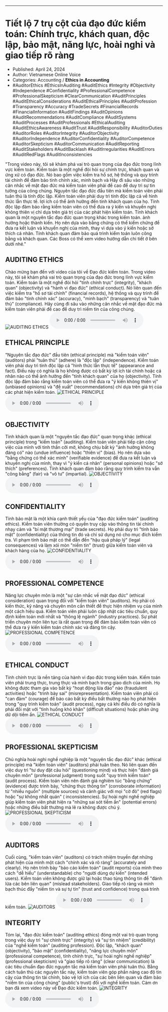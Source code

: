 
---

# Tiết lộ 7 trụ cột của đạo đức kiểm toán: Chính trực, khách quan, độc lập, bảo mật, năng lực, hoài nghi và giao tiếp rõ ràng

- Published: April 24, 2024
- Author: Vietnamese Online Voice
- Categories: Accounting / **Ethics in Accounting**
- #AuditorEthics #EthicsInAuditing #AuditEthics #Integrity #Objectivity #Independence #Confidentiality #ProfessionalCompetence #ProfessionalSkepticism #ClearCommunication #AuditPrinciples #AuditEthicalConsiderations #AuditEthicalPrinciples #AuditProfession #Transparency #Accuracy #TradeSecrets #FinancialRecords #FinancialInformation #AuditFindings #AuditOpinions #AuditRecommendations #AuditCompliance #AuditSystems #AuditProcesses #AuditProfessionals #EthicalAuditing #AuditEthicsAwareness #AuditTrust #AuditResponsibility #AuditorDuties #AuditorRoles #AuditorIntegrity #AuditorObjectivity #AuditorIndependence #AuditorConfidentiality #AuditorCompetence #AuditorSkepticism #AuditorCommunication #AuditReporting #AuditStakeholders #AuditBacklash #AuditIrregularities #AuditErrors #AuditRedFlags #AuditInconsistencies

"Trong video này, tôi sẽ khám phá vai trò quan trọng của đạo đức trong lĩnh vực kiểm toán. Kiểm toán là một nghề đòi hỏi sự chính trực, khách quan và ứng xử có đạo đức. Nó bao gồm việc kiểm tra hồ sơ, hệ thống và quy trình tài chính để đảm bảo tính chính xác, minh bạch và Hãy đi sâu vào những cân nhắc về mặt đạo đức mà kiểm toán viên phải đề cao để duy trì sự tin tưởng của công chúng. Nguyên tắc đạo đức đầu tiên mà kiểm toán viên phải tuân thủ là tính độc lập. Kiểm toán viên phải duy trì tính độc lập cả về hình thức lẫn thực tế. lợi ích có thể ảnh hưởng đến tính khách quan của họ. Tính độc lập đảm bảo rằng kiểm toán viên có thể đưa ra ý kiến ​​và khuyến nghị không thiên vị chỉ dựa trên giá trị của các phát hiện kiểm toán. Tính khách quan là một nguyên tắc đạo đức quan trọng khác trong kiểm toán. ảnh hưởng hoặc thành kiến. Họ nên dựa vào bằng chứng có thể kiểm chứng để đưa ra kết luận và khuyến nghị của mình, thay vì dựa vào ý kiến ​​hoặc sở thích cá nhân. Tính khách quan đảm bảo quá trình kiểm toán luôn công bằng và khách quan. Các Boss có thể xem video hướng dẫn chi tiết ở bên dưới nhé."


## AUDITING ETHICS

Chào mừng bạn đến với video của tôi về Đạo đức kiểm toán. Trong video này, tôi sẽ khám phá vai trò quan trọng của đạo đức trong lĩnh vực kiểm toán. Kiểm toán là một nghề đòi hỏi "tính chính trực" (integrity), "khách quan" (objectivity) và "hành vi đạo đức" (ethical conduct). Nó liên quan đến việc kiểm tra "hồ sơ tài chính" (financial records), hệ thống và quy trình để đảm bảo "tính chính xác" (accuracy), "minh bạch" (transparency) và "tuân thủ" (compliance). Hãy cùng đi sâu vào những cân nhắc về mặt đạo đức mà kiểm toán viên phải đề cao để duy trì niềm tin của công chúng.
![AUDITING ETHICS](https://http-archiver-apis-production-80.schnworks.com/storage/images/transitions/2024-04-24/transition--12767533887-Montserrat-Medium-880E4F.jpg)
<audio controls>
    <source src="https://http-archiver-apis-production-80.schnworks.com/storage/audio/file-48611782459.mp3" type="audio/mpeg">
</audio>



## ETHICAL PRINCIPLE

"Nguyên tắc đạo đức" đầu tiên (ethical principle) mà "kiểm toán viên" (auditors) phải "tuân thủ" (adhere) là "độc lập" (independence). Kiểm toán viên phải duy trì tính độc lập cả "hình thức lẫn thực tế" (appearance and fact). Điều này có nghĩa là họ không được có bất kỳ lợi ích tài chính hoặc cá nhân nào có thể ảnh hưởng đến "tính khách quan" của họ (objectivity). Tính độc lập đảm bảo rằng kiểm toán viên có thể đưa ra "ý kiến ​​không thiên vị" (unbiased opinions) và "đề xuất" (recommendations) chỉ dựa trên giá trị của các phát hiện kiểm toán.
![ETHICAL PRINCIPLE](https://http-archiver-apis-production-80.schnworks.com/storage/images/transitions/2024-04-24/transition-3136135351-Montserrat-Medium-7B1FA2.jpg)
<audio controls>
    <source src="https://http-archiver-apis-production-80.schnworks.com/storage/audio/file-39826810268.mp3" type="audio/mpeg">
</audio>



## OBJECTIVITY

Tính khách quan là một "nguyên tắc đạo đức" quan trọng khác (ethical principle) trong "kiểm toán" (auditing). Kiểm toán viên phải tiếp cận công việc của mình với tinh thần cởi mở, không chịu bất kỳ "ảnh hưởng không đáng có" nào (undue influence) hoặc "thiên vị" (bias). Họ nên dựa vào "bằng chứng có thể xác minh" (verifiable evidence) để đưa ra kết luận và khuyến nghị của mình, thay vì "ý kiến ​​cá nhân" (personal opinions) hoặc "sở thích" (preferences). Tính khách quan đảm bảo rằng quy trình kiểm tra vẫn "công bằng" (fair) và "vô tư" (impartial).
![OBJECTIVITY](https://http-archiver-apis-production-80.schnworks.com/storage/images/transitions/2024-04-24/transition-7567008212-Montserrat-Medium-9C27B0.jpg)
<audio controls>
    <source src="https://http-archiver-apis-production-80.schnworks.com/storage/audio/file-33950245571.mp3" type="audio/mpeg">
</audio>



## CONFIDENTIALITY

Tính bảo mật là một khía cạnh thiết yếu của "đạo đức kiểm toán" (auditing ethics). Kiểm toán viên thường có quyền truy cập vào thông tin tài chính nhạy cảm và "bí mật thương mại" (trade secrets). Họ phải duy trì "tính bảo mật" (confidentiality) của thông tin đó và chỉ sử dụng nó cho mục đích kiểm tra. Vi phạm tính bảo mật có thể dẫn đến "hậu quả pháp lý" (legal consequences) và làm xói mòn "niềm tin" (trust) giữa kiểm toán viên và khách hàng của họ.
![CONFIDENTIALITY](https://http-archiver-apis-production-80.schnworks.com/storage/images/transitions/2024-04-24/transition--6960261589-Montserrat-SemiBold-880E4F.jpg)
<audio controls>
    <source src="https://http-archiver-apis-production-80.schnworks.com/storage/audio/file-59570125146.mp3" type="audio/mpeg">
</audio>



## PROFESSIONAL COMPETENCE

Năng lực chuyên môn là một "sự cân nhắc về mặt đạo đức" (ethical consideration) quan trọng đối với "kiểm toán viên" (auditors). Họ phải có kiến ​​thức, kỹ năng và chuyên môn cần thiết để thực hiện nhiệm vụ của mình một cách hiệu quả. Kiểm toán viên phải luôn cập nhật các tiêu chuẩn, quy định kiểm toán mới nhất và "thông lệ ngành" (industry practices). Sự phát triển chuyên môn liên tục là rất quan trọng để đảm bảo kiểm toán viên có thể đưa ra ý kiến ​​kiểm toán chính xác và đáng tin cậy.
![PROFESSIONAL COMPETENCE](https://http-archiver-apis-production-80.schnworks.com/storage/images/transitions/2024-04-24/transition-20624553020-Montserrat-Thin-880E4F.jpg)
<audio controls>
    <source src="https://http-archiver-apis-production-80.schnworks.com/storage/audio/file-7179529217.mp3" type="audio/mpeg">
</audio>



## ETHICAL CONDUCT

Tính chính trực là nền tảng của hành vi đạo đức trong kiểm toán. Kiểm toán viên phải trung thực, trung thực và minh bạch trong giao dịch của mình. Họ không được tham gia vào bất kỳ "hoạt động lừa đảo" nào (fraudulent activities) hoặc "trình bày sai" (misrepresentation). Kiểm toán viên phải có "can đảm" (courage) để báo cáo bất kỳ điều bất thường nào họ phát hiện trong "quy trình kiểm toán" (audit process), ngay cả khi điều đó có nghĩa là phải đối mặt với "tình huống khó khăn" (difficult situations) hoặc phản ứng dữ dội tiềm ẩn.
![ETHICAL CONDUCT](https://http-archiver-apis-production-80.schnworks.com/storage/images/transitions/2024-04-24/transition--20119699541-Montserrat-Regular-512DA8.jpg)
<audio controls>
    <source src="https://http-archiver-apis-production-80.schnworks.com/storage/audio/file-11747214975.mp3" type="audio/mpeg">
</audio>



## PROFESSIONAL SKEPTICISM

Chủ nghĩa hoài nghi nghề nghiệp là một "nguyên tắc đạo đức" khác (ethical principle) mà "kiểm toán viên" (auditors) phải tuân theo. Nó liên quan đến việc duy trì "tư duy đặt câu hỏi" (questioning mind) và thực hiện "đánh giá chuyên môn" (professional judgment) trong suốt "quy trình kiểm toán" (audit process). Kiểm toán viên nên đánh giá nghiêm túc "bằng chứng" (evidence) được trình bày, "chứng thực thông tin" (corroborate information) từ "nhiều nguồn" (multiple sources) và cảnh giác với mọi "cờ đỏ" (red flags) hoặc "sự không nhất quán" ( inconsistencies). Sự hoài nghi nghề nghiệp giúp kiểm toán viên phát hiện ra "những sai sót tiềm ẩn" (potential errors) hoặc những điều bất thường mà lẽ ra không được chú ý.
![PROFESSIONAL SKEPTICISM](https://http-archiver-apis-production-80.schnworks.com/storage/images/transitions/2024-04-24/transition-5068673714-Montserrat-Black-9C27B0.jpg)
<audio controls>
    <source src="https://http-archiver-apis-production-80.schnworks.com/storage/audio/file-7556450259.mp3" type="audio/mpeg">
</audio>



## AUDITORS

Cuối cùng, "kiểm toán viên" (auditors) có trách nhiệm truyền đạt những phát hiện của mình một cách "chính xác và rõ ràng" (accurately and clearly). Họ nên trình bày "báo cáo kiểm toán" (audit reports) của mình theo cách "dễ hiểu" (understandable) cho "người dùng dự kiến" (intended users). Kiểm toán viên không được giữ lại hoặc thao túng thông tin để "đánh lừa các bên liên quan" (mislead stakeholders). Giao tiếp rõ ràng và minh bạch thúc đẩy "niềm tin và sự tự tin" (trust and confidence) trong quá trình kiểm toán.
![AUDITORS](https://http-archiver-apis-production-80.schnworks.com/storage/images/transitions/2024-04-24/transition-10067849830-Montserrat-ExtraBold-4A148C.jpg)
<audio controls>
    <source src="https://http-archiver-apis-production-80.schnworks.com/storage/audio/file-40530333381.mp3" type="audio/mpeg">
</audio>



## INTEGRITY

Tóm lại, "đạo đức kiểm toán" (auditing ethics) đóng một vai trò quan trọng trong việc duy trì "sự chính trực" (integrity) và "sự tín nhiệm" (credibility) của "nghề kiểm toán" (auditing profession). Độc lập, "khách quan" (objectivity), "bảo mật" (confidentiality), "năng lực chuyên môn" (professional competence), tính chính trực, "sự hoài nghi nghề nghiệp" (professional skepticism) và "giao tiếp rõ ràng" (clear communication) là các tiêu chuẩn đạo đức nguyên tắc mà kiểm toán viên phải tuân thủ. Bằng cách tuân thủ các nguyên tắc này, kiểm toán viên góp phần nâng cao độ tin cậy của thông tin tài chính, bảo vệ lợi ích của các bên liên quan và đảm bảo "niềm tin của công chúng" (public's trust) đối với nghề kiểm toán. Cảm ơn bạn đã xem video này về Đạo đức kiểm toán.
![INTEGRITY](https://http-archiver-apis-production-80.schnworks.com/storage/images/transitions/2024-04-24/transition--20200125438-Montserrat-Regular-1A237E.jpg)
<audio controls>
    <source src="https://http-archiver-apis-production-80.schnworks.com/storage/audio/file-41794465138.mp3" type="audio/mpeg">
</audio>

